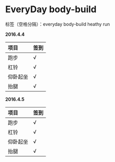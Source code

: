 ﻿# EveryDay body-build

标签（空格分隔）：everyday body-build heathy run 

**2016.4.4**

项目|签到
:---------------|:---------------
跑步|√|
杠铃|√|
仰卧起坐|√|
抬腿|√|

**2016.4.5**

项目|签到
:---------------|:---------------
跑步|√|
杠铃|√|
仰卧起坐|√|
抬腿|√|






